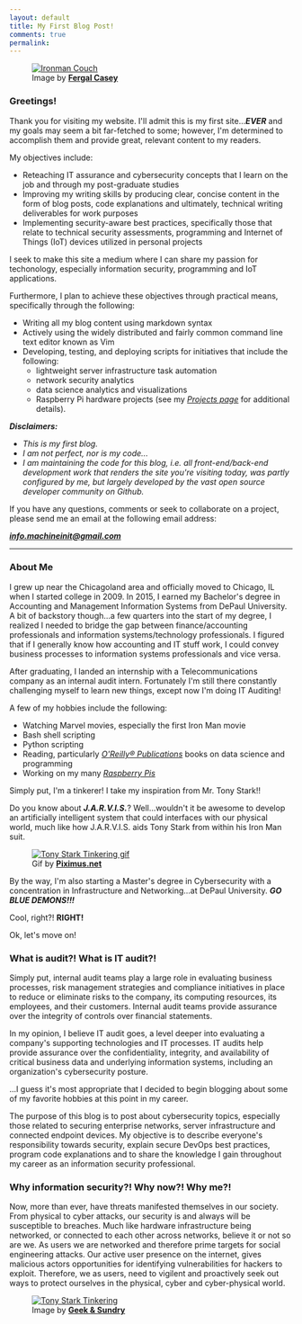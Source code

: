 ```yaml
---
layout: default
title: My First Blog Post! 
comments: true
permalink: 
---
```


<figure class="center">
<a href="https://fergalcasey.wordpress.com/2013/04/27/iron-man-3"><img alt="Ironman Couch" src="https://fergalcasey.files.wordpress.com/2013/04/stark.jpg"></a>
<figcaption>Image by <a href="https://fergalcasey.wordpress.com/2013/04/27/iron-man-3"><strong>Fergal Casey</strong></a></figcaption>
</figure>

### Greetings!

Thank you for visiting my website. I'll admit this is my first site...***EVER*** and my goals may seem a bit far-fetched to some; however, I'm determined to accomplish them and provide great, relevant content to my readers.

My objectives include:
+ Reteaching IT assurance and cybersecurity concepts that I learn on the job and through my post-graduate studies
+ Improving my writing skills by producing clear, concise content in the form of blog posts, code explanations and ultimately, technical writing deliverables for work purposes
+ Implementing security-aware best practices, specifically those that relate to technical security assessments, programming and Internet of Things (IoT) devices utilized in personal projects

I seek to make this site a medium where I can share my passion for techonology, especially information security, programming and IoT applications.

Furthermore, I plan to achieve these objectives through practical means, specifically through the following:
+ Writing all my blog content using markdown syntax
+ Actively using the widely distributed and fairly common command line text editor known as Vim
+ Developing, testing, and deploying scripts for initiatives that include the following:
  * lightweight server infrastructure task automation
  * network security analytics
  * data science analytics and visualizations
  * Raspberry Pi hardware projects (see my *[Projects page][Projects]* for additional details).

***Disclaimers:***
- *This is my first blog.*
- *I am not perfect, nor is my code...*
- *I am maintaining the code for this blog, i.e. all front-end/back-end development work that renders the site you're visiting today, was partly configured by me, but largely developed by the vast open source developer community on Github.*

If you have any questions, comments or seek to collaborate on a project, please send me an email at the following email address:

***[info.machineinit@gmail.com](mailto:info.machineinit@gmail.com)***

-----

### About Me

I grew up near the Chicagoland area and officially moved to Chicago, IL when I started college in 2009. In 2015, I earned my Bachelor's degree in Accounting and Management Information Systems from DePaul University. A bit of backstory though...a few quarters into the start of my degree, I realized I needed to bridge the gap between finance/accounting professionals and information systems/technology professionals. I figured that if I generally know how accounting and IT stuff work, I could convey business processes to information systems professionals and vice versa. 

After graduating, I landed an internship with a Telecommunications company as an internal audit intern. Fortunately I'm still there constantly challenging myself to learn new things, except now I'm doing IT Auditing!

A few of my hobbies include the following:
+ Watching Marvel movies, especially the first Iron Man movie
+ Bash shell scripting
+ Python scripting
+ Reading, particularly *[O'Reilly&reg; Publications][oreilly]* books on data science and programming
+ Working on my many *[Raspberry Pis][RPi]*

Simply put, I'm a tinkerer! I take my inspiration from Mr. Tony Stark!! 

Do you know about ***J.A.R.V.I.S.***? Well...wouldn't it be awesome to develop an artificially intelligent system that could interfaces with our physical world, much like how J.A.R.V.I.S. aids Tony Stark from within his Iron Man suit.

<figure class="center">
<a href="https://piximus.net/celebrities/robert-downey-jr-gifs"><img alt="Tony Stark Tinkering gif" src="https://piximus.net/media/21076/robert-downey-jr-gifs-36.gif"></a>
<figcaption>Gif by <a href="https://piximus.net/celebrities/robert-downey-jr-gifs"><strong>Piximus.net</strong></a></figcaption>
</figure>

By the way, I'm also starting a Master's degree in Cybersecurity with a concentration in Infrastructure and Networking...at DePaul University.
***GO BLUE DEMONS!!!*** 

Cool, right?!
**RIGHT!**

Ok, let's move on!

### What is audit?! What is IT audit?! 
Simply put, internal audit teams play a large role in evaluating business processes, risk management strategies and compliance initiatives in place to reduce or eliminate risks to the company, its computing resources, its employees, and their customers. Internal audit teams provide assurance over the integrity of controls over financial statements. 

In my opinion, I believe IT audit goes, a level deeper into evaluating a company's supporting technologies and IT processes. IT audits help provide assurance over the confidentiality, integrity, and availability of critical business data and underlying information systems, including an organization's cybersecurity posture.

...I guess it's most appropriate that I decided to begin blogging about some of my favorite hobbies at this point in my career.

The purpose of this blog is to post about cybersecurity topics, especially those related to securing enterprise networks, server infrastructure 
and connected endpoint devices. My objective is to describe everyone's responsibility towards security, explain secure DevOps best practices, program code explanations and to share the knowledge I gain throughout my career as an information security professional.

### Why information security?! Why now?! Why me?!
Now, more than ever, have threats manifested themselves in our society. From physical to cyber attacks, our security is and always will be susceptible to breaches. Much like hardware infrastructure being networked, or connected to each other across networks, believe it or not so are we. As users we are networked and therefore prime targets for social engineering attacks. Our active user presence on the internet, gives malicious actors opportunities for identifying vulnerabilities for hackers to exploit. Therefore, we as users, need to vigilent and proactively seek out ways to protect ourselves in the physical, cyber and cyber-physical world.

<figure class="center">
<a href="https://geekandsundry.com/the-evolution-of-tony-stark-in-the-marvel-cinematic-universe/"><img alt="Tony Stark Tinkering" src="https://geekandsundry.com/wp-content/uploads/2015/05/gs1-970x545.jpg"></a>
<figcaption>Image by <a href="https://geekandsundry.com/the-evolution-of-tony-stark-in-the-marvel-cinematic-universe/"><strong>Geek & Sundry</strong></a></figcaption>
</figure>

[oreilly]: http://shop.oreilly.com/
[RPi]: https://www.raspberrypi.org/
[Projects]: https://mrmachine3.github.io/projects/
